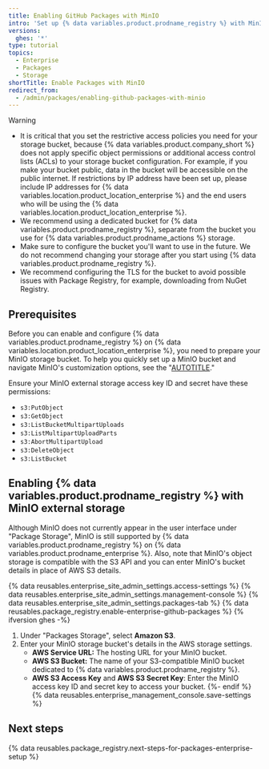 ```yaml
---
title: Enabling GitHub Packages with MinIO
intro: 'Set up {% data variables.product.prodname_registry %} with MinIO as your external storage.'
versions:
  ghes: '*'
type: tutorial
topics:
  - Enterprise
  - Packages
  - Storage
shortTitle: Enable Packages with MinIO
redirect_from:
  - /admin/packages/enabling-github-packages-with-minio
---
```


> [!WARNING]
> * It is critical that you set the restrictive access policies you need for your storage bucket, because {% data variables.product.company_short %} does not apply specific object permissions or additional access control lists (ACLs) to your storage bucket configuration. For example, if you make your bucket public, data in the bucket will be accessible on the public internet. If restrictions by IP address have been set up, please include IP addresses for {% data variables.location.product_location_enterprise %} and the end users who will be using the {% data variables.location.product_location_enterprise %}.
> * We recommend using a dedicated bucket for {% data variables.product.prodname_registry %}, separate from the bucket you use for {% data variables.product.prodname_actions %} storage.
> * Make sure to configure the bucket you'll want to use in the future. We do not recommend changing your storage after you start using {% data variables.product.prodname_registry %}.
> * We recommend configuring the TLS for the bucket to avoid possible issues with Package Registry, for example, downloading from NuGet Registry.

## Prerequisites

Before you can enable and configure {% data variables.product.prodname_registry %} on {% data variables.location.product_location_enterprise %}, you need to prepare your MinIO storage bucket. To help you quickly set up a MinIO bucket and navigate MinIO's customization options, see the "[AUTOTITLE](/admin/packages/quickstart-for-configuring-your-minio-storage-bucket-for-github-packages)."

Ensure your MinIO external storage access key ID and secret have these permissions:
* `s3:PutObject`
* `s3:GetObject`
* `s3:ListBucketMultipartUploads`
* `s3:ListMultipartUploadParts`
* `s3:AbortMultipartUpload`
* `s3:DeleteObject`
* `s3:ListBucket`

## Enabling {% data variables.product.prodname_registry %} with MinIO external storage

Although MinIO does not currently appear in the user interface under "Package Storage", MinIO is still supported by {% data variables.product.prodname_registry %} on {% data variables.product.prodname_enterprise %}. Also, note that MinIO's object storage is compatible with the S3 API and you can enter MinIO's bucket details in place of AWS S3 details.

{% data reusables.enterprise_site_admin_settings.access-settings %}
{% data reusables.enterprise_site_admin_settings.management-console %}
{% data reusables.enterprise_site_admin_settings.packages-tab %}
{% data reusables.package_registry.enable-enterprise-github-packages %}
{% ifversion ghes -%}
1. Under "Packages Storage", select **Amazon S3**.
1. Enter your MinIO storage bucket's details in the AWS storage settings.
    * **AWS Service URL:** The hosting URL for your MinIO bucket.
    * **AWS S3 Bucket:** The name of your S3-compatible MinIO bucket dedicated to {% data variables.product.prodname_registry %}.
    * **AWS S3 Access Key** and **AWS S3 Secret Key**: Enter the MinIO access key ID and secret key to access your bucket.
{%- endif %}
{% data reusables.enterprise_management_console.save-settings %}

## Next steps

{% data reusables.package_registry.next-steps-for-packages-enterprise-setup %}
